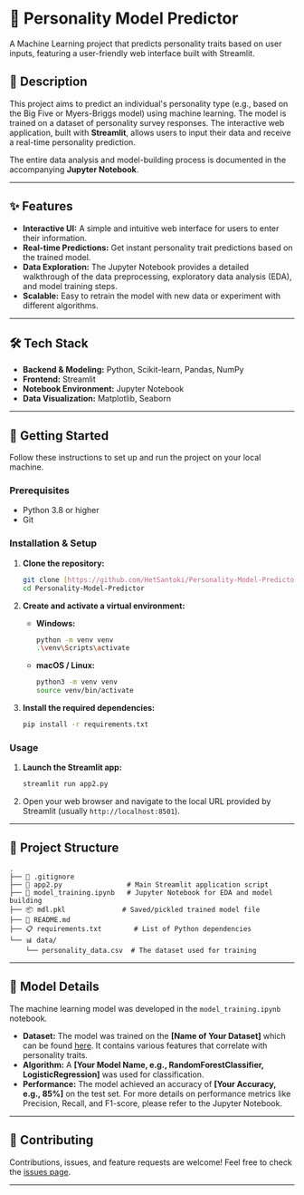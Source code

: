 # 🧠 Personality Model Predictor

A Machine Learning project that predicts personality traits based on user inputs, featuring a user-friendly web interface built with Streamlit.

## 📜 Description

This project aims to predict an individual's personality type (e.g., based on the Big Five or Myers-Briggs model) using machine learning. The model is trained on a dataset of personality survey responses. The interactive web application, built with **Streamlit**, allows users to input their data and receive a real-time personality prediction.

The entire data analysis and model-building process is documented in the accompanying **Jupyter Notebook**.

***

## ✨ Features

* **Interactive UI:** A simple and intuitive web interface for users to enter their information.
* **Real-time Predictions:** Get instant personality trait predictions based on the trained model.
* **Data Exploration:** The Jupyter Notebook provides a detailed walkthrough of the data preprocessing, exploratory data analysis (EDA), and model training steps.
* **Scalable:** Easy to retrain the model with new data or experiment with different algorithms.

***

## 🛠️ Tech Stack

* **Backend & Modeling:** Python, Scikit-learn, Pandas, NumPy
* **Frontend:** Streamlit
* **Notebook Environment:** Jupyter Notebook
* **Data Visualization:** Matplotlib, Seaborn

***

## 🚀 Getting Started

Follow these instructions to set up and run the project on your local machine.

### Prerequisites

* Python 3.8 or higher
* Git

### Installation & Setup

1.  **Clone the repository:**
    ```bash
    git clone [https://github.com/HetSantoki/Personality-Model-Predictor.git]
    cd Personality-Model-Predictor
    ```

2.  **Create and activate a virtual environment:**
    * **Windows:**
        ```bash
        python -m venv venv
        .\venv\Scripts\activate
        ```
    * **macOS / Linux:**
        ```bash
        python3 -m venv venv
        source venv/bin/activate
        ```

3.  **Install the required dependencies:**
    ```bash
    pip install -r requirements.txt
    ```

### Usage

1.  **Launch the Streamlit app:**
    ```bash
    streamlit run app2.py
    ```

2.  Open your web browser and navigate to the local URL provided by Streamlit (usually `http://localhost:8501`).

***

## 📁 Project Structure

```
.
├── 📄 .gitignore
├── 🚀 app2.py                # Main Streamlit application script
├── 📓 model_training.ipynb   # Jupyter Notebook for EDA and model building
├── 📦 mdl.pkl              # Saved/pickled trained model file
├── 📜 README.md
├── 📋 requirements.txt        # List of Python dependencies
└── 📊 data/
    └── personality_data.csv  # The dataset used for training
```

***

## 🤖 Model Details

The machine learning model was developed in the `model_training.ipynb` notebook.

* **Dataset:** The model was trained on the **[Name of Your Dataset]** which can be found [here](https://link-to-your-dataset-source.com). It contains various features that correlate with personality traits.
* **Algorithm:** A **[Your Model Name, e.g., RandomForestClassifier, LogisticRegression]** was used for classification.
* **Performance:** The model achieved an accuracy of **[Your Accuracy, e.g., 85%]** on the test set. For more details on performance metrics like Precision, Recall, and F1-score, please refer to the Jupyter Notebook.

***

## 🤝 Contributing

Contributions, issues, and feature requests are welcome! Feel free to check the [issues page](https://github.com/your-username/your-repo-name/issues).

***



